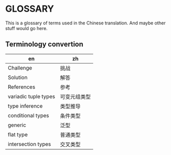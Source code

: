 # GLOSSARY

This is a glossary of terms used in the Chinese translation. And maybe other stuff would go here.

## Terminology convertion

| en                   | zh           |
| -------------------- | ------------ |
| Challenge            | 挑战         |
| Solution             | 解答         |
| References           | 参考         |
| variadic tuple types | 可变元组类型 |
| type inference       | 类型推导     |
| conditional types    | 条件类型     |
| generic              | 泛型         |
| flat type            | 普通类型     |
| intersection types   | 交叉类型     |
